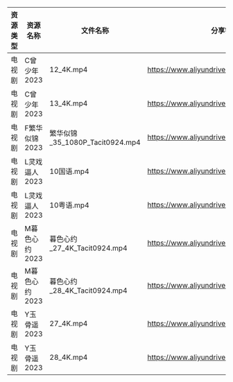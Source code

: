| 资源类型 | 资源名称      | 文件名称                        | 分享链接                                      | 更新时间       |
| ---- | --------- | --------------------------- | ----------------------------------------- | ---------- |
| 电视剧  | C曾少年2023  | 12_4K.mp4                   | https://www.aliyundrive.com/s/FUrABu9z5Bh | 2023-07-15 |
| 电视剧  | C曾少年2023  | 13_4K.mp4                   | https://www.aliyundrive.com/s/FUrABu9z5Bh | 2023-07-15 |
| 电视剧  | F繁华似锦2023 | 繁华似锦_35_1080P_Tacit0924.mp4 | https://www.aliyundrive.com/s/nfqRpmX9zDs | 2023-07-15 |
| 电视剧  | L灵戏逼人2023 | 10国语.mp4                    | https://www.aliyundrive.com/s/5UduQoDNUX4 | 2023-07-15 |
| 电视剧  | L灵戏逼人2023 | 10粤语.mp4                    | https://www.aliyundrive.com/s/5UduQoDNUX4 | 2023-07-15 |
| 电视剧  | M暮色心约2023 | 暮色心约_27_4K_Tacit0924.mp4    | https://www.aliyundrive.com/s/gNn3Shydkm6 | 2023-07-15 |
| 电视剧  | M暮色心约2023 | 暮色心约_28_4K_Tacit0924.mp4    | https://www.aliyundrive.com/s/gNn3Shydkm6 | 2023-07-15 |
| 电视剧  | Y玉骨遥2023  | 27_4K.mp4                   | https://www.aliyundrive.com/s/6XUEY7X9nW2 | 2023-07-15 |
| 电视剧  | Y玉骨遥2023  | 28_4K.mp4                   | https://www.aliyundrive.com/s/6XUEY7X9nW2 | 2023-07-15 |
